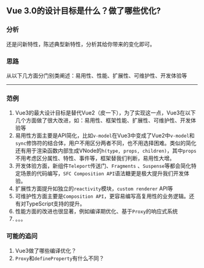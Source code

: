 ## Vue 3.0的设计目标是什么？做了哪些优化?

### 分析

还是问新特性，陈述典型新特性，分析其给你带来的变化即可。

### 思路

从以下几方面分门别类阐述：易用性、性能、扩展性、可维护性、开发体验等

---

### 范例

1. Vue3的最大设计目标是替代Vue2（皮一下），为了实现这一点，Vue3在以下几个方面做了很大改进，如：易用性、框架性能、扩展性、可维护性、开发体验等
2. 易用性方面主要是API简化，比如`v-model`在Vue3中变成了Vue2中`v-model`和`sync`修饰符的结合体，用户不用区分两者不同，也不用选择困难。类似的简化还有用于渲染函数内部生成VNode的`h(type, props, children)`，其中`props`不用考虑区分属性、特性、事件等，框架替我们判断，易用性大增。
3. 开发体验方面，新组件`Teleport`传送门、`Fragments` 、`Suspense`等都会简化特定场景的代码编写，`SFC Composition API`语法糖更是极大提升我们开发体验。
4. 扩展性方面提升如独立的`reactivity`模块，`custom renderer` API等
5. 可维护性方面主要是`Composition API`，更容易编写高复用性的业务逻辑。还有对TypeScript支持的提升。
6. 性能方面的改进也很显著，例如编译期优化、基于`Proxy`的响应式系统
7. 。。。

### 可能的追问

1. Vue3做了哪些编译优化？
2. `Proxy`和`defineProperty`有什么不同？